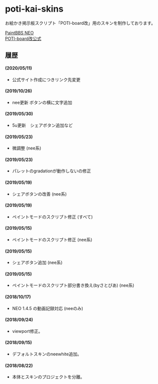 # poti-kai-skins
お絵かき掲示板スクリプト「POTI-board改」用のスキンを制作しております。

<a href="https://github.com/funige/neo/">PaintBBS NEO</a>  
<a href="https://poti-k.info/">POTI-board改公式</a>  

## <a name="history">履歴</a>

#### (2020/05/11)
- 公式サイト作成につきリンク先変更

#### (2019/10/26)
- nee更新 ボタンの横に文字追加

#### (2019/05/30)
- 5u更新　シェアボタン追加など

#### (2019/05/23)
- 微調整 (nee系)

#### (2019/05/23)
- パレットのgradationが動作しないの修正

#### (2019/05/19)
- シェアボタンの改善 (nee系)

#### (2019/05/19)
- ペイントモードのスクリプト修正 (すべて)

#### (2019/05/15)
- ペイントモードのスクリプト修正 (nee系)

#### (2019/05/15)
- シェアボタン追加 (nee系)

#### (2019/05/15)
- ペイントモードのスクリプト部分書き換え(byさとぴあ) (nee系)

#### (2018/10/17)
- NEO 1.4.5 の動画記録対応 (neeのみ)

#### (2018/09/24)
- viewport修正。

#### (2018/09/15)
- デフォルトスキンのneewhite追加。

#### (2018/08/22)
- 本体とスキンのプロジェクトを分離。
